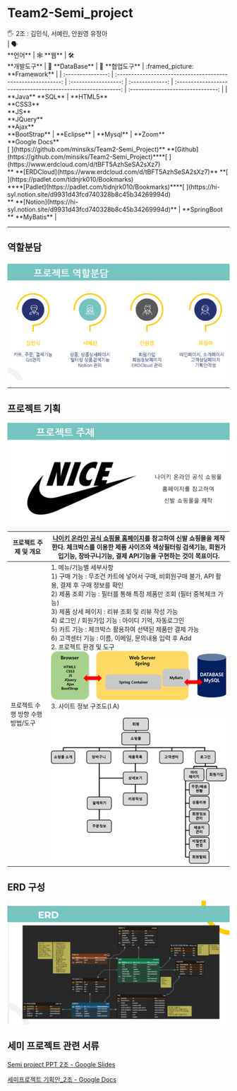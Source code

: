 # Team2-Semi_project

<aside>
🖐️ 2조 : 김민식, 서예린, 안원영 유정아
</aside>
| 🗣️ <br />**언어**  |                          🕸️  **웹**                           | 🛠️ <br />**개발도구** | 💽  **DataBase** |                       🔱  **협업도구**                        |  :framed_picture:  **Framework**  |
| :---------------: | :----------------------------------------------------------: | :------------------: | :-------------: | :----------------------------------------------------------: | :-------------------------------: |
| **Java**  **SQL** | **HTML5**   <br />**CSS3**  <br />**JS**  <br /> **JQuery**  <br /> **Ajax**  <br />**BootStrap** |     **Eclipse**      |    **Mysql**    | **Zoom**  <br />**Google Docs**<br />[ ](https://github.com/minsiks/Team2-Semi_Project)**  **[Github](https://github.com/minsiks/Team2-Semi_Project)****[ ](https://www.erdcloud.com/d/tBFT5AzhSeSA2sXz7)<br />**  **[ERDCloud](https://www.erdcloud.com/d/tBFT5AzhSeSA2sXz7)**  **[ ](https://padlet.com/tidnjrk010/Bookmarks)<br />****[Padlet](https://padlet.com/tidnjrk010/Bookmarks)****[   ](https://hi-syl.notion.site/d9931d43fcd740328b8c45b34269994d)<br />**  **[Notion](https://hi-syl.notion.site/d9931d43fcd740328b8c45b34269994d)** | **SpringBoot<br />**  **MyBatis** |



---

## 역할분담

![img](Images/clip_image007.png)



----

## 프로젝트 기획

![img](Images/clip_image005.png)

| 프로젝트 주제 및 개요              | [나이키 온라인 공식 쇼핑몰 홈페이지](https://www.nike.com/kr/ko_kr/w/men/fw?utm_source=Google&utm_medium=PS&utm_campaign=365DIGITAL_Google_SA_Keyword_Extend_PC&cp=53055959389_search_&gclid=Cj0KCQjwwJuVBhCAARIsAOPwGASu1zlJTEmTBCrb0N4tZXo148-2hjVf16nR0uFm1gM0p62eoXTYAuAaAn5JEALw_wcB)를  참고하여 신발 쇼핑몰을 제작한다. 체크박스를 이용한 제품 사이즈와 색상필터링 검색기능, 회원가입기능, 장바구니기능, 결제 API기능을 구현하는 것이 목표이다. |
| ---------------------------------- | ------------------------------------------------------------ |
| 프로젝트 수행 방향  수행 방법/도구 | 1. 메뉴/기능별 세부사항   <br />1) 구매 기능 : 무조건 카트에 넣어서 구매, 비회원구매 불가, API 활용,  결제 후 구매 정보를 확인  <br />2) 제품 조회 기능 : 필터를 통해 특정 제품만  조회 (필터 중복체크 가능)  <br />3) 제품 상세 페이지 : 리뷰 조회 및 리뷰  작성 가능  <br />4) 로그인 / 회원가입 기능 : 아이디 기억, 자동로그인  <br />5) 카트 기능 : 체크박스 활용하여 선택된  제품만 결제 가능  <br />6) 고객센터 기능 : 이름, 이메일, 문의내용 입력 후  Add         <br />2. 프로젝트 환경  및 도구    <br />                 ![img](Images/clip_image002.png)      <br />  3. 사이트  정보 구조도(I.A)  <br /><br />![img](Images/clip_image004.png) |

## ERD 구성

![img](Images/clip_image006.png)

## 세미 프로젝트 관련 서류

[Semi project PPT 2조 - Google Slides](https://docs.google.com/presentation/d/1upFYaKb7vqLy3j93h6VlixmRY24de5CrrNheaTwdWNI/edit#slide=id.g137a636e1c6_2_92)

[세미프로젝트 기획안_2조 - Google Docs](https://docs.google.com/document/d/1WqOPMUecu_bIZjKxn7Id1JEbKF9EYZ1rMXDy0rece8U/edit)
